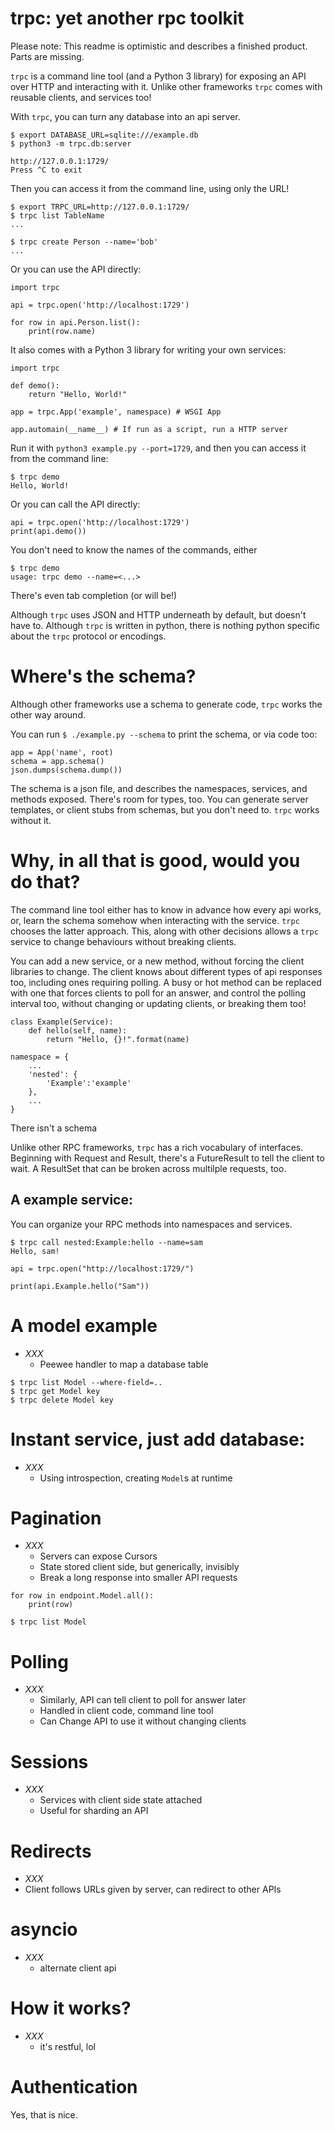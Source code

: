 # trpc: yet another rpc toolkit

Please note: This readme is optimistic and describes a finished product. Parts are missing.

`trpc` is a command line tool (and a Python 3 library) for exposing an API over HTTP and interacting with it. Unlike other frameworks `trpc` comes with reusable clients, and services too!

With `trpc`, you can turn any database into an api server.

```
$ export DATABASE_URL=sqlite:///example.db
$ python3 -m trpc.db:server

http://127.0.0.1:1729/
Press ^C to exit
```

Then you can access it from the command line, using only the URL!

```
$ export TRPC_URL=http://127.0.0.1:1729/
$ trpc list TableName
...

$ trpc create Person --name='bob'
...
```

Or you can use the API directly:

```
import trpc

api = trpc.open('http://localhost:1729')

for row in api.Person.list():
    print(row.name)
```

It also comes with a Python 3 library for writing your own services:

```
import trpc

def demo():
    return "Hello, World!"

app = trpc.App('example', namespace) # WSGI App

app.automain(__name__) # If run as a script, run a HTTP server
```

Run it with `python3 example.py --port=1729`, and then you can access it from the command line:

```
$ trpc demo
Hello, World!
```

Or you can call the API directly:

```
api = trpc.open('http://localhost:1729')
print(api.demo())
```

You don't need to know the names of the commands, either

```
$ trpc demo
usage: trpc demo --name=<...>
```

There's even tab completion (or will be!)

Although `trpc` uses JSON and HTTP underneath by default, but doesn't have to. Although `trpc` is written in python, there is nothing python specific about the `trpc` protocol or encodings.

# Where's the schema?

Although other frameworks use a schema to generate code, `trpc` works the other way around.

You can run `$ ./example.py --schema` to print the schema, or via code too:

```
app = App('name', root)
schema = app.schema()
json.dumps(schema.dump())
```

The schema is a json file, and describes the namespaces, services, and methods exposed. There's room for types, too. You can generate server templates, or client stubs from schemas, but you don't need to. `trpc` works without it.

# Why, in all that is good, would you do that?

The command line tool either has to know in advance how every api works, or, learn the schema somehow when interacting with the service. `trpc` chooses the latter approach. This, along with other decisions allows a `trpc` service to change behaviours without breaking clients.

You can add a new service, or a new method, without forcing the client libraries to change. The client knows about different types of api responses too, including ones requiring polling. A busy or hot method can be replaced with one that forces clients to poll for an answer, and control the polling interval too, without changing or updating clients, or breaking them too!

```
class Example(Service):
    def hello(self, name):
        return "Hello, {}!".format(name)

namespace = {
    ...
    'nested': {
        'Example':'example'
    },
    ...
}
```
There isn't a schema

Unlike other RPC frameworks, `trpc` has a rich vocabulary of interfaces. Beginning with Request and Result, there's a FutureResult to tell the client to wait. A ResultSet that can be broken across multilple requests, too. 




## A example service:

You can organize your RPC methods into namespaces and services.


```
$ trpc call nested:Example:hello --name=sam
Hello, sam!
```

```
api = trpc.open("http://localhost:1729/")

print(api.Example.hello("Sam"))

```


# A model example

- _XXX_ 
    - Peewee handler to map a database table

```
$ trpc list Model --where-field=..
$ trpc get Model key
$ trpc delete Model key
```

# Instant service, just add database:

- _XXX_
    -  Using introspection, creating `Model`s at runtime

# Pagination 

- _XXX_
    - Servers can expose Cursors
    - State stored client side, but generically, invisibly
    - Break a long response into smaller API requests 

```
for row in endpoint.Model.all():
    print(row)
```

```
$ trpc list Model 
```

# Polling

- _XXX_
    - Similarly, API can tell client to poll for answer later
    - Handled in client code, command line tool
    - Can Change API to use it without changing clients

# Sessions

- _XXX_ 
    - Services with client side state attached
    - Useful for sharding an API

# Redirects

- _XXX_ 
 - Client follows URLs given by server, can redirect to other APIs

# asyncio

- _XXX_
    - alternate client api

# How it works?

- _XXX_
    - it's restful, lol

# Authentication

Yes, that is nice.
